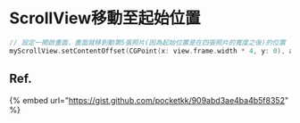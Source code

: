 # ScrollView移動至起始位置

```swift
// 設定一開啟畫面，畫面就移到動第5張照片(因為起始位置是在四張照片的寬度之後)的位置
myScrollView.setContentOffset(CGPoint(x: view.frame.width * 4, y: 0), animated: true)

```

## Ref.

{% embed url="https://gist.github.com/pocketkk/909abd3ae4ba4b5f8352" %}



